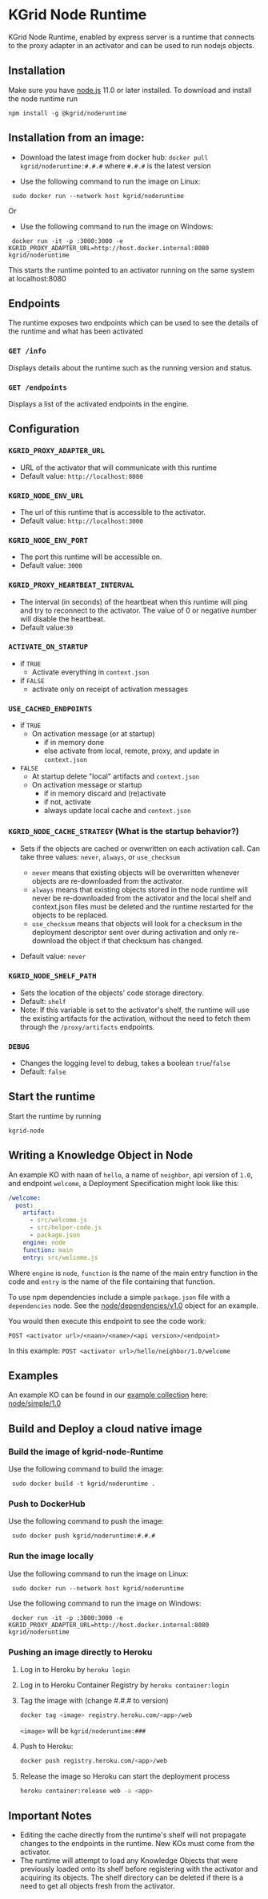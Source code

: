 # KGrid Node Runtime

KGrid Node Runtime, enabled by express server is a runtime that connects to the proxy adapter in an activator and can be used to run nodejs objects.

## Installation
Make sure you have [node.js](https://nodejs.org) 11.0 or later installed. To download and install the node runtime run
```
npm install -g @kgrid/noderuntime
```

## Installation from an image:

- Download the latest image from docker hub: `docker pull kgrid/noderuntime:#.#.#` where `#.#.#` is the latest version

- Use the following command to run the image on Linux:
```
 sudo docker run --network host kgrid/noderuntime
```
Or
- Use the following command to run the image on Windows:
```
 docker run -it -p :3000:3000 -e KGRID_PROXY_ADAPTER_URL=http://host.docker.internal:8080 kgrid/noderuntime
```

This starts the runtime pointed to an activator running on the same system at localhost:8080


## Endpoints

The runtime exposes two endpoints which can be used to see the details of the runtime and what has been activated

### `GET /info`
Displays details about the runtime such as the running version and status.

### `GET /endpoints`
Displays a list of the activated endpoints in the engine.

## Configuration

### `KGRID_PROXY_ADAPTER_URL`
- URL of the activator that will communicate with this runtime
- Default value: `http://localhost:8080`

### `KGRID_NODE_ENV_URL`
- The url of this runtime that is accessible to the activator.
- Default value: `http://localhost:3000`

### `KGRID_NODE_ENV_PORT`
- The port this runtime will be accessible on.
- Default value: `3000`

### `KGRID_PROXY_HEARTBEAT_INTERVAL`
- The interval (in seconds) of the heartbeat when this runtime will ping and try to reconnect to the activator. The value of 0 or negative number will disable the heartbeat.
- Default value:`30`

### `ACTIVATE_ON_STARTUP`
- if `TRUE`
  - Activate everything in `context.json`
- if `FALSE`
  - activate only on receipt of activation messages

     
### `USE_CACHED_ENDPOINTS`
- if `TRUE`
    - On activation message (or at startup)
      - if in memory done
      - else activate from local, remote, proxy, and update in `context.json` 
- `FALSE`
    - At startup delete "local" artifacts and `context.json`
    - On activation message or startup 
      - if in memory discard and (re)activate
      - if not, activate 
      - always update local cache and `context.json`


### `KGRID_NODE_CACHE_STRATEGY` (What is the startup behavior?)
- Sets if the objects are cached or overwritten on each activation call. Can take three values: `never`, `always`, or `use_checksum`

    - `never` means that existing objects will be overwritten whenever objects are re-downloaded from the activator.
    - `always` means that existing objects stored in the node runtime will never be re-downloaded from the activator and the local shelf and context.json files must be deleted and the runtime restarted for the objects to be replaced.
    - `use_checksum` means that objects will look for a checksum in the deployment descriptor sent over during activation and only re-download the object if that checksum has changed.
- Default value: `never`

### `KGRID_NODE_SHELF_PATH`
- Sets the location of the objects' code storage directory. 
- Default: `shelf`
- Note: If this variable is set to the activator's shelf, the runtime will use the existing artifacts for the activation, without the need to fetch them through the `/proxy/artifacts` endpoints.
  
### `DEBUG`
- Changes the logging level to debug, takes a boolean `true`/`false`
- Default: `false`


## Start the runtime

Start the runtime by running
```
kgrid-node
```

## Writing a Knowledge Object in Node

An example KO with naan of `hello`, a name of `neighbor`, api version of `1.0`, and endpoint `welcome`,
a Deployment Specification might look like this:

```yaml
/welcome:
  post:
    artifact:
      - src/welcome.js
      - src/helper-code.js
      - package.json
    engine: node
    function: main
    entry: src/welcome.js
```
Where `engine` is `node`, `function` is the name of the main entry function in the code and `entry` is the name of the file containing that function.

To use npm dependencies include a simple `package.json` file with a `dependencies` node. See the [node/dependencies/v1.0](https://github.com/kgrid-objects/example-collection/tree/master/collection/node-dependencies-v1.0) object for an example.

You would then execute this endpoint to see the code work:

`POST <activator url>/<naan>/<name>/<api version>/<endpoint>`

In this example: `POST <activator url>/hello/neighbor/1.0/welcome`
## Examples
An example KO can be found in our [example collection](https://github.com/kgrid-objects/example-collection/releases/latest) here:
[node/simple/1.0](https://github.com/kgrid-objects/example-collection/releases/latest/download/node-simple-v1.0.zip)


## Build and Deploy a cloud native image

### Build the image of kgrid-node-Runtime

Use the following command to build the image:
```
 sudo docker build -t kgrid/noderuntime .
```

### Push to DockerHub
Use the following command to push the image:
```
 sudo docker push kgrid/noderuntime:#.#.#
```

### Run the image locally
 Use the following command to run the image on Linux:
```
 sudo docker run --network host kgrid/noderuntime
```

 Use the following command to run the image on Windows:
```
 docker run -it -p :3000:3000 -e KGRID_PROXY_ADAPTER_URL=http://host.docker.internal:8080 kgrid/noderuntime
```

### Pushing an image directly to Heroku
1. Log in to Heroku by	`heroku login`

1. Log in to Heroku Container Registry by `heroku container:login`

1. Tag the image with (change #.#.# to version)
   ```bash
   docker tag <image> registry.heroku.com/<app>/web
   ```
   `<image>` will be `kgrid/noderuntime:###`

1. Push to Heroku:
   ```bash
   docker push registry.heroku.com/<app>/web
   ```
1. Release the image so Heroku can start the deployment process
   ```bash
   heroku container:release web -a <app>
   ```


## Important Notes
- Editing the cache directly from the runtime's shelf will
not propagate changes to the endpoints in the runtime. New
KOs must come from the activator.
- The runtime will attempt to load any Knowledge Objects that
were previously loaded onto its shelf before registering with
the activator and acquiring its objects. The shelf directory can
be deleted if there is a need to get all objects fresh from the activator.
